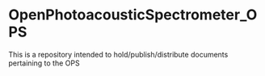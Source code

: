 # OpenPhotoacousticSpectrometer_OPS
This is a repository intended to hold/publish/distribute documents pertaining to the OPS
